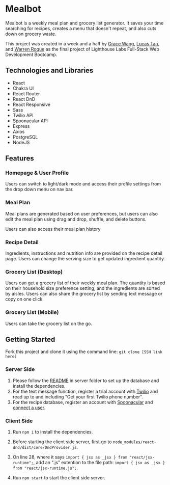 # Mealbot

Mealbot is a weekly meal plan and grocery list generator. It saves your time searching for recipes, creates a menu that doesn't repeat, and also cuts down on grocery waste.

This project was created in a week and a half by [Grace Wang](https://github.com/GraceWXT), [Lucas Tan](https://github.com/lucasxtan), and [Warren Roque](https://github.com/wawwen1) as the final project of Lighthouse Labs Full-Stack Web Development Bootcamp.

## Technologies and Libraries
- React
- Chakra UI
- React Router
- React DnD
- React Responsive
- Sass
- Twilio API
- Spoonacular API
- Express
- Axios
- PostgreSQL
- NodeJS

## Features
### Homepage & User Profile
Users can switch to light/dark mode and access their profile settings from the drop down menu on nav bar.

### Meal Plan
Meal plans are generated based on user preferences, but users can also edit the meal plan using drag and drop, shuffle, and delete buttons.

Users can also access their meal plan history

### Recipe Detail
Ingredients, instructions and nutrition info are provided on the recipe detail page. Users can change the serving size to get updated ingredient quantity.

### Grocery List (Desktop)
Users can get a grocery list of their weekly meal plan. The quantity is based on their household size preference setting, and the ingredients are sorted by aisles.
Users can also share the grocery list by sending text message or copy on one click.

### Grocery List (Mobile)
Users can take the grocery list on the go.


## Getting Started
Fork this project and clone it using the command line: `git clone [SSH link here]`

### Server Side
1. Please follow the [README](/server/README.md) in server folder to set up the database and install the dependencies.
2. For the text message function, register a trial account with [Twilio](https://www.twilio.com/docs/usage/tutorials/how-to-use-your-free-trial-account) and read up to and including "Get your first Twilio phone number".
3. For the recipe database, register an account with [Spoonacular](https://spoonacular.com/food-api/console#Dashboard) and [connect a user](https://spoonacular.com/food-api/docs#Connect-User).

### Client Side
1. Run `npm i` to install the dependencies.

2. Before starting the client side server, first go to `node_modules/react-dnd/dist/core/DndProvider.js`.

3. On line 28, where it says `import { jsx as _jsx } from "react/jsx-runtime";`, add an ".js" extention to the file path: `import { jsx as _jsx } from "react/jsx-runtime.js";`.
4. Run `npm start` to start the client side server.
